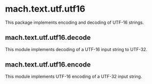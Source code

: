 # mach.text.utf.utf16


This package implements encoding and decoding of UTF-16 strings.


## mach.text.utf.utf16.decode


This module implements decoding of a UTF-16 input string to UTF-32.


## mach.text.utf.utf16.encode


This module implements UTF-16 encoding of a UTF-32 input string.


